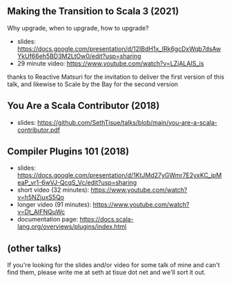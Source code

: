 ## Making the Transition to Scala 3 (2021)

Why upgrade, when to upgrade, how to upgrade?

* slides: https://docs.google.com/presentation/d/12IBdH1x_IRk6gcDxWqb7dsAwYkUf66eh5BD3M2LtOw0/edit?usp=sharing
* 29 minute video: https://www.youtube.com/watch?v=LZjALAIS_is

thanks to Reactive Matsuri for the invitation to deliver the first
version of this talk, and likewise to Scale by the Bay for the
second version

## You Are a Scala Contributor (2018)

* slides: https://github.com/SethTisue/talks/blob/main/you-are-a-scala-contributor.pdf

## Compiler Plugins 101 (2018)

* slides: https://docs.google.com/presentation/d/1KtJMd27yGWmr7E2yxKC_ipMeaP_vr1-6wVJ-QcqS_Vc/edit?usp=sharing
* short video (32 minutes): https://www.youtube.com/watch?v=h5NZjuxS5Qo
* longer video (91 minutes): https://www.youtube.com/watch?v=Dt_AIFNQuWc
* documentation page: https://docs.scala-lang.org/overviews/plugins/index.html

## (other talks)

If you're looking for the slides and/or video for some talk of mine and can't find them, please write me at seth at tisue dot net and we'll sort it out.
